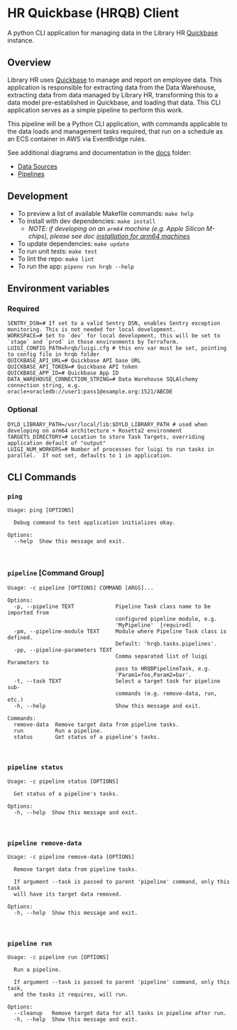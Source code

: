 # HR Quickbase (HRQB) Client

A python CLI application for managing data in the Library HR [Quickbase](https://www.quickbase.com/) instance.

## Overview

Library HR uses [Quickbase](https://www.quickbase.com/) to manage and report on employee data.  This application is responsible for 
extracting data from the Data Warehouse, extracting data from data managed by Library HR, transforming this to a data model pre-established
in Quickbase, and loading that data.  This CLI application serves as a simple pipeline to perform this work.

This pipeline will be a Python CLI application, with commands applicable to the data loads and management tasks required, that run on a 
schedule as an ECS container in AWS via EventBridge rules.

See additional diagrams and documentation in the [docs](docs) folder:
- [Data Sources](docs/data_sources.md)
- [Pipelines](docs/pipelines.md)

## Development

- To preview a list of available Makefile commands: `make help`
- To install with dev dependencies: `make install`
  - _NOTE: if developing on an `arm64` machine (e.g. Apple Silicon M-chips), please see doc [installation for arm64 machines](docs/arm64_installation.md)_
- To update dependencies: `make update`
- To run unit tests: `make test`
- To lint the repo: `make lint`
- To run the app: `pipenv run hrqb --help`

## Environment variables

### Required

```shell
SENTRY_DSN=# If set to a valid Sentry DSN, enables Sentry exception monitoring. This is not needed for local development.
WORKSPACE=# Set to `dev` for local development, this will be set to `stage` and `prod` in those environments by Terraform.
LUIGI_CONFIG_PATH=hrqb/luigi.cfg # this env var must be set, pointing to config file in hrqb folder
QUICKBASE_API_URL=# Quickbase API base URL
QUICKBASE_API_TOKEN=# Quickbase API token
QUICKBASE_APP_ID=# Quickbase App ID
DATA_WAREHOUSE_CONNECTION_STRING=# Data Warehouse SQLAlchemy connection string, e.g. oracle+oracledb://user1:pass1@example.org:1521/ABCDE
```

### Optional

```shell
DYLD_LIBRARY_PATH=/usr/local/lib:$DYLD_LIBRARY_PATH # used when developing on arm64 architecture + Rosetta2 environment
TARGETS_DIRECTORY=# Location to store Task Targets, overriding application default of "output"
LUIGI_NUM_WORKERS=# Number of processes for luigi to run tasks in parallel.  If not set, defaults to 1 in application.  
```

## CLI Commands

### `ping`
```text
Usage: ping [OPTIONS]

  Debug command to test application initializes okay.

Options:
  --help  Show this message and exit.
```
<br>


### `pipeline` [Command Group]

```text
Usage: -c pipeline [OPTIONS] COMMAND [ARGS]...

Options:
  -p, --pipeline TEXT             Pipeline Task class name to be imported from
                                  configured pipeline module, e.g.
                                  'MyPipeline'  [required]
  -pm, --pipeline-module TEXT     Module where Pipeline Task class is defined.
                                  Default: 'hrqb.tasks.pipelines'.
  -pp, --pipeline-parameters TEXT
                                  Comma separated list of luigi Parameters to
                                  pass to HRQBPipelineTask, e.g.
                                  'Param1=foo,Param2=bar'.
  -t, --task TEXT                 Select a target task for pipeline sub-
                                  commands (e.g. remove-data, run, etc.)
  -h, --help                      Show this message and exit.

Commands:
  remove-data  Remove target data from pipeline tasks.
  run          Run a pipeline.
  status       Get status of a pipeline's tasks.
```
<br>


### `pipeline status`
```text
Usage: -c pipeline status [OPTIONS]

  Get status of a pipeline's tasks.

Options:
  -h, --help  Show this message and exit.
```
<br>


### `pipeline remove-data`
```text
Usage: -c pipeline remove-data [OPTIONS]

  Remove target data from pipeline tasks.

  If argument --task is passed to parent 'pipeline' command, only this task
  will have its target data removed.

Options:
  -h, --help  Show this message and exit.
```
<br>


### `pipeline run`
```text
Usage: -c pipeline run [OPTIONS]

  Run a pipeline.

  If argument --task is passed to parent 'pipeline' command, only this task,
  and the tasks it requires, will run.

Options:
  --cleanup   Remove target data for all tasks in pipeline after run.
  -h, --help  Show this message and exit.
```

